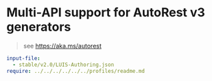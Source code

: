 # Multi-API support for AutoRest v3 generators

> see https://aka.ms/autorest

``` yaml $(enable-multi-api)
input-file:
  - stable/v2.0/LUIS-Authoring.json
require: ../../../../../../profiles/readme.md
```

